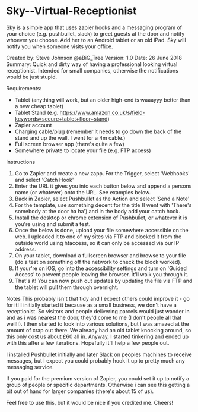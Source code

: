 # Sky--Virtual-Receptionist
Sky is a simple app that uses zapier hooks and a messaging program of your choice (e.g. pushbullet, slack) to greet guests at the door and notify whoever you choose.  Add her to an Android tablet or an old iPad.  Sky will notify you when someone visits your office.

Created by: Steve Johnson @aBiG_Tree
Version: 1.0
Date: 26 June 2018
Summary: Quick and dirty way of having a professional looking virtual receptionist.  Intended for small companies, otherwise the notifications would be just stupid.

Requirements:
- Tablet (anything will work, but an older high-end is waaayyy better than a new cheap tablet)
- Tablet Stand (e.g. https://www.amazon.co.uk/s/field-keywords=secure+tablet+floor+stand)
- Zapier account
- Charging cable/plug (remember it needs to go down the back of the stand and up the wall.  I went for a 4m cable.)
- Full screen browser app (there's quite a few)
- Somewhere private to locate your file (e.g. FTP access)

Instructions
1. Go to Zapier and create a new zapp.  For the Trigger, select 'Webhooks' and select 'Catch Hook'
3. Enter the URL it gives you into each button below and append a persons name (or whatever) onto the URL.  See examples below.
4. Back in Zapier, select Pushbullet as the Action and select 'Send a Note'
5. For the template, use something decent for the title (I went with 'There's somebody at the door ha ha') and in the body add your catch hook.  
6. Install the desktop or chrome extension of Pushbullet, or whatever it is you're using and submit a test.
7. Once the below is done, upload your file somewhere accessible on the web.  I uploaded it to one of my sites via FTP and blocked it from the outside world using htaccess, so it can only be accessed via our IP address.
8. On your tablet, download a fullscreen browser and browse to your file (do a test on something off the network to check the block worked).
9. If your're on iOS, go into the accessibility settings and turn on 'Guided Access' to prevent people leaving the browser.  It'll walk you through it.
10. That's it!  You can now push out updates by updating the file via FTP and the tablet will pull them through overnight.

Notes
This probably isn't that tidy and I expect others could improve it - go for it!  I initially started it because as a small business, we don't have a receptionist.  So visitors and people delivering parcels would just wander in and as i was nearest the door, they'd come to me (I don't people all that well!!).  I then started to look into various solutions, but I was amazed at the amount of crap out there.  We already had an old tablet knocking around, so this only cost us about £60 all in.  Anyway, I started tinkering and ended up with this after a few iterations.  Hopefully it'll help a few people out.

I installed Pushbullet initially and later Slack on peoples machines to receive messages, but I expect you could probably hook it up to pretty much any messaging service. 

If you paid for the premium version of Zapier, you could set it up to notify a group of people or specific departments.  Otherwise i can see this getting a bit out of hand for larger companies (there's about 15 of us).

Feel free to use this, but it would be nice if you credited me.  Cheers!
